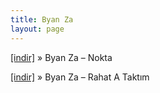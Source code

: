 ```yaml
---
title: Byan Za
layout: page
---
```


<a href="https://cloud.mail.ru/public/09995e7d7a96/ByAn%20Za%20-%20Nokta" target="_blank">[indir]</a>  »  Byan Za &#8211; Nokta

<a href="https://cloud.mail.ru/public/7cca0afbf259/Byan%20Za%20-%20Rahat%20A%20Takt%C4%B1m" target="_blank">[indir]</a>  »  Byan Za &#8211; Rahat A Taktım